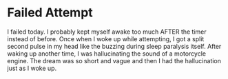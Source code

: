# Failed Attempt

I failed today. I probably kept myself awake too much AFTER the timer instead of before. Once when I woke up while attempting, I got a split second pulse in my head like the buzzing during sleep paralysis itself. After waking up another time, I was hallucinating the sound of a motorcycle engine. The dream was so short and vague and then I had the hallucination just as I woke up.
